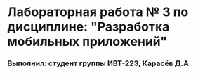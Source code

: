 # Лабораторная работа № 3 по дисциплине: "Разработка мобильных приложений"

### Выполнил: студент группы ИВТ-223, Карасёв Д.А.
